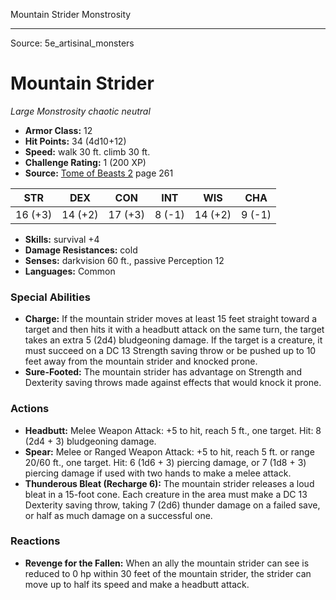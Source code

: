 <MonsterName/>Mountain Strider</MonsterName>
<CreatureType/>Monstrosity</CreatureType>



---

Source: 5e_artisinal_monsters

# Mountain Strider

*Large* *Monstrosity* *chaotic neutral*

- **Armor Class:** 12
- **Hit Points:** 34 (4d10+12)
- **Speed:** walk 30 ft. climb 30 ft.
- **Challenge Rating:** 1 (200 XP)
- **Source:** [Tome of Beasts 2](https://koboldpress.com/kpstore/product/tome-of-beasts-2-for-5th-edition) page 261

| STR | DEX | CON | INT | WIS | CHA |
| --- | --- | --- | --- | --- | --- |
| 16 (+3) | 14 (+2) | 17 (+3) | 8 (-1) | 14 (+2) | 9 (-1) |

- **Skills:** survival +4
- **Damage Resistances:** cold
- **Senses:** darkvision 60 ft., passive Perception 12
- **Languages:** Common

### Special Abilities

- **Charge:** If the mountain strider moves at least 15 feet straight toward a target and then hits it with a headbutt attack on the same turn, the target takes an extra 5 (2d4) bludgeoning damage. If the target is a creature, it must succeed on a DC 13 Strength saving throw or be pushed up to 10 feet away from the mountain strider and knocked prone.
- **Sure-Footed:** The mountain strider has advantage on Strength and Dexterity saving throws made against effects that would knock it prone.

### Actions

- **Headbutt:** Melee Weapon Attack: +5 to hit, reach 5 ft., one target. Hit: 8 (2d4 + 3) bludgeoning damage.
- **Spear:** Melee or Ranged Weapon Attack: +5 to hit, reach 5 ft. or range 20/60 ft., one target. Hit: 6 (1d6 + 3) piercing damage, or 7 (1d8 + 3) piercing damage if used with two hands to make a melee attack.
- **Thunderous Bleat (Recharge 6):** The mountain strider releases a loud bleat in a 15-foot cone. Each creature in the area must make a DC 13 Dexterity saving throw, taking 7 (2d6) thunder damage on a failed save, or half as much damage on a successful one.

### Reactions

- **Revenge for the Fallen:** When an ally the mountain strider can see is reduced to 0 hp within 30 feet of the mountain strider, the strider can move up to half its speed and make a headbutt attack.





